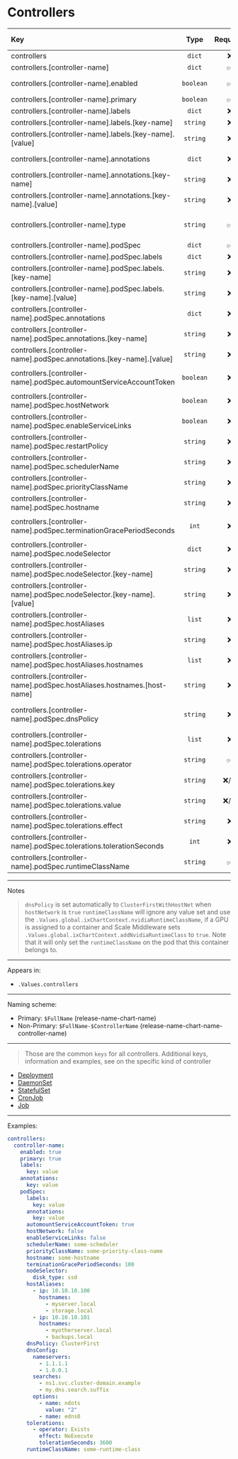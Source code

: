# Controllers

| Key                                                                     |   Type    | Required | Helm Template |                             Default                             | Description                                                                          |
| :---------------------------------------------------------------------- | :-------: | :------: | :-----------: | :-------------------------------------------------------------: | :----------------------------------------------------------------------------------- |
| controllers                                                             |  `dict`   |    ❌    |      ❌       |                              `{}`                               | Define the controllers as dicts                                                      |
| controllers.[controller-name]                                           |  `dict`   |    ✅    |      ❌       |                              `{}`                               | Holds controller definition                                                          |
| controllers.[controller-name].enabled                                   | `boolean` |    ✅    |      ❌       |                             `false`                             | Enables or Disables the controller                                                   |
| controllers.[controller-name].primary                                   | `boolean` |    ✅    |      ❌       |                             `false`                             | Sets the controller as primary                                                       |
| controllers.[controller-name].labels                                    |  `dict`   |    ❌    |      ❌       |                              `{}`                               | Additional labels for controller                                                     |
| controllers.[controller-name].labels.[key-name]                         | `string`  |    ❌    |      ❌       |                                                                 | [Key] of the additional label                                                        |
| controllers.[controller-name].labels.[key-name].[value]                 | `string`  |    ❌    |      ✅       |                                                                 | [Value] for [key] of the additional label                                            |
| controllers.[controller-name].annotations                               |  `dict`   |    ❌    |      ❌       |                              `{}`                               | Additional annotations for controller                                                |
| controllers.[controller-name].annotations.[key-name]                    | `string`  |    ❌    |      ❌       |                                                                 | [Key] of the additional annotation                                                   |
| controllers.[controller-name].annotations.[key-name].[value]            | `string`  |    ❌    |      ✅       |                                                                 | [Value] for [key] of the additional annotation                                       |
| controllers.[controller-name].type                                      | `string`  |    ✅    |      ❌       |                              `""`                               | Define the kind of the controller (Deployment, DaemonSet, StatefulSet, CronJob, Job) |
| controllers.[controller-name].podSpec                                   |  `dict`   |    ✅    |      ❌       |                              `{}`                               | Holds the pod definition                                                             |
| controllers.[controller-name].podSpec.labels                            |  `dict`   |    ❌    |      ❌       |                              `{}`                               | Additional Pod Labels                                                                |
| controllers.[controller-name].podSpec.labels.[key-name]                 | `string`  |    ❌    |      ❌       |                                                                 | [Key] of the additional label                                                        |
| controllers.[controller-name].podSpec.labels.[key-name].[value]         | `string`  |    ❌    |      ✅       |                                                                 | [Value] for [key] of the additional label                                            |
| controllers.[controller-name].podSpec.annotations                       |  `dict`   |    ❌    |      ✅       |                              `{}`                               | Pod Annotations                                                                      |
| controllers.[controller-name].podSpec.annotations.[key-name]            | `string`  |    ❌    |      ❌       |                                                                 | [Key] of the additional annotation                                                   |
| controllers.[controller-name].podSpec.annotations.[key-name].[value]    | `string`  |    ❌    |      ✅       |                                                                 | [Value] of [key] of the additional annotation                                        |
| controllers.[controller-name].podSpec.automountServiceAccountToken      | `boolean` |    ❌    |      ❌       | `{{ .Values.podOptions.automountServiceAccoutnToken }}` (false) | Pod's automountServiceAccountToken                                                   |
| controllers.[controller-name].podSpec.hostNetwork                       | `boolean` |    ❌    |      ❌       |         `{{ .Values.podOptions.hostNetwork }}` (false)          | Pod's hostNetwork                                                                    |
| controllers.[controller-name].podSpec.enableServiceLinks                | `boolean` |    ❌    |      ❌       |      `{{ .Values.podOptions.enableServiceLinks }}` (false)      | Pod's enableServiceLinks                                                             |
| controllers.[controller-name].podSpec.restartPolicy                     | `string`  |    ❌    |      ✅       |        `{{ .Values.podOptions.restartPolicy }}` (Always)        | Pod's restartPolicy. (Always, Never, OnFailure)                                      |
| controllers.[controller-name].podSpec.schedulerName                     | `string`  |    ❌    |      ✅       |          `{{ .Values.podOptions.schedulerName }}` ("")          | Pod's schedulerName                                                                  |
| controllers.[controller-name].podSpec.priorityClassName                 | `string`  |    ❌    |      ✅       |        `{{ .Values.podOptions.priorityClassName }}` ("")        | Pod's priorityClassName                                                              |
| controllers.[controller-name].podSpec.hostname                          | `string`  |    ❌    |      ✅       |                              `""`                               | Pod's hostname                                                                       |
| controllers.[controller-name].podSpec.terminationGracePeriodSeconds     |   `int`   |    ❌    |      ✅       | `{{ .Values.podOptions.terminationGracePeriodSeconds }}` (120)  | Pod's terminationGracePeriodSeconds                                                  |
| controllers.[controller-name].podSpec.nodeSelector                      |  `dict`   |    ❌    |      ❌       |          `{{ .Values.podOptions.nodeSelector }}` ({})           | Pod's nodeSelector                                                                   |
| controllers.[controller-name].podSpec.nodeSelector.[key-name]           | `string`  |    ❌    |      ❌       |                                                                 | [Key] for nodeSelector                                                               |
| controllers.[controller-name].podSpec.nodeSelector.[key-name].[value]   | `string`  |    ❌    |      ✅       |                                                                 | [Value] for [key] for nodeSelector                                                   |
| controllers.[controller-name].podSpec.hostAliases                       |  `list`   |    ❌    |      ❌       |                                                                 | Pod's host aliases                                                                   |
| controllers.[controller-name].podSpec.hostAliases.ip                    | `string`  |    ❌    |      ✅       |                                                                 | Value for `ip` in hosts aliases                                                      |
| controllers.[controller-name].podSpec.hostAliases.hostnames             |  `list`   |    ❌    |      ❌       |                                                                 | Hostnames for the `ip` in hosts aliases                                              |
| controllers.[controller-name].podSpec.hostAliases.hostnames.[host-name] | `string`  |    ❌    |      ✅       |                                                                 | [Value] for `hostnames` for the `ip` in hosts aliases                                |
| controllers.[controller-name].podSpec.dnsPolicy                         | `string`  |    ❌    |      ✅       |       `{{ .Values.podOptions.dnsPolicy }}` (ClusterFirst)       | Pod's DNS Policy (ClusterFirst, ClusterFirstWithHostNet, Default, None).             |
| controllers.[controller-name].podSpec.tolerations                       |  `list`   |    ❌    |      ❌       |           `{{ .Values.podOptions.tolerations }}` ([])           | Pod's Tolerations                                                                    |
| controllers.[controller-name].podSpec.tolerations.operator              | `string`  |    ✅    |      ✅       |                                                                 | Toleration's `operator` (Equal, Exists)                                              |
| controllers.[controller-name].podSpec.tolerations.key                   | `string`  |  ❌/✅   |      ✅       |                                                                 | Toleration's `key`. Required only when `operator` = `Equal`                          |
| controllers.[controller-name].podSpec.tolerations.value                 | `string`  |  ❌/✅   |      ✅       |                                                                 | Toleration's `value`. Required only when `operator` = `Equal`                        |
| controllers.[controller-name].podSpec.tolerations.effect                | `string`  |    ❌    |      ✅       |                                                                 | Toleration's `effect`.(NoExecute, NoSchedule, PreferNoSchedule)                      |
| controllers.[controller-name].podSpec.tolerations.tolerationSeconds     |   `int`   |    ❌    |      ❌       |                                                                 | Toleration's `tolerationSeconds`.                                                    |
| controllers.[controller-name].podSpec.runtimeClassName                  | `string`  |    ✅    |      ❌       |        `{{ .Values.podOptions.runtimeClassName }}` ("")         | Pod's runtimeClassName                                                               |

---

Notes

> `dnsPolicy` is set automatically to `ClusterFirstWithHostNet` when `hostNetwork` is `true`
> `runtimeClassName` will ignore any value set and use the `.Values.global.ixChartContext.nvidiaRuntimeClassName`,
> if a GPU is assigned to a container and Scale Middleware sets `.Values.global.ixChartContext.addNvidiaRuntimeClass` to `true`.
> Note that it will only set the `runtimeClassName` on the pod that this container belongs to.

---

Appears in:

- `.Values.controllers`

---

Naming scheme:

- Primary: `$FullName` (release-name-chart-name)
- Non-Primary: `$FullName-$ControllerName` (release-name-chart-name-controller-name)

---

> Those are the common `keys` for all controllers.
> Additional keys, information and examples, see on the specific kind of controller

- [Deployment](deployment.md)
- [DaemonSet](daemonset.md)
- [StatefulSet](statefulset.md)
- [CronJob](cronjob.md)
- [Job](job.md)

---

Examples:

```yaml
controllers:
  controller-name:
    enabled: true
    primary: true
    labels:
      key: value
    annotations:
      key: value
    podSpec:
      labels:
        key: value
      annotations:
        key: value
      automountServiceAccountToken: true
      hostNetwork: false
      enableServiceLinks: false
      schedulerName: some-scheduler
      priorityClassName: some-priority-class-name
      hostname: some-hostname
      terminationGracePeriodSeconds: 100
      nodeSelector:
        disk_type: ssd
      hostAliases:
        - ip: 10.10.10.100
          hostnames:
            - myserver.local
            - storage.local
        - ip: 10.10.10.101
          hostnames:
            - myotherserver.local
            - backups.local
      dnsPolicy: ClusterFirst
      dnsConfig:
        nameservers:
          - 1.1.1.1
          - 1.0.0.1
        searches:
          - ns1.svc.cluster-domain.example
          - my.dns.search.suffix
        options:
          - name: ndots
            value: "2"
          - name: edns0
      tolerations:
        - operator: Exists
          effect: NoExecute
          tolerationSeconds: 3600
      runtimeClassName: some-runtime-class
```
